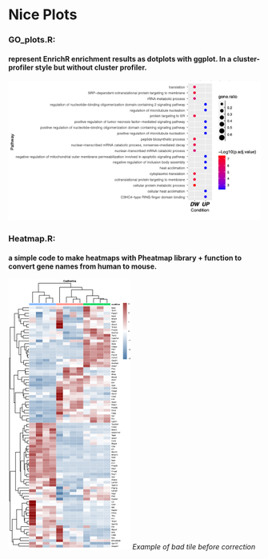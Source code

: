 # Nice Plots


### GO_plots.R: 
#### represent EnrichR enrichment results as dotplots with ggplot. In a cluster-profiler style but without cluster profiler.

![Example](Pictures/GO_dotplot.png)


### Heatmap.R: 
#### a simple code to make heatmaps with Pheatmap library + function to convert gene names from human to mouse.

![Example](Pictures/Heatmap_ex.png)
*Example of bad tile before correction*




